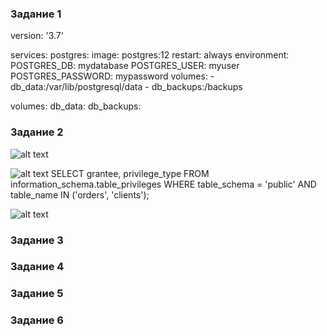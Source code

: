 <h3> Задание 1 </h3>
version: '3.7'

services:
  postgres:
    image: postgres:12
    restart: always
    environment:
      POSTGRES_DB: mydatabase
      POSTGRES_USER: myuser
      POSTGRES_PASSWORD: mypassword
    volumes:
      - db_data:/var/lib/postgresql/data
      - db_backups:/backups

volumes:
  db_data:
  db_backups:

<h3> Задание 2 </h3>

![alt text](https://github.com/Nildi/-sdb-homeworks/blob/main/db_hw02.2.1.png)

![alt text](https://github.com/Nildi/-sdb-homeworks/blob/main/db_hw02.2.2.png)
SELECT grantee, privilege_type
FROM information_schema.table_privileges
WHERE table_schema = 'public' AND table_name IN ('orders', 'clients');


![alt text](https://github.com/Nildi/-sdb-homeworks/blob/main/db_hw02.2.3.png)


<h3> Задание 3 </h3>

<h3> Задание 4 </h3>

<h3> Задание 5 </h3>

<h3> Задание 6 </h3>

